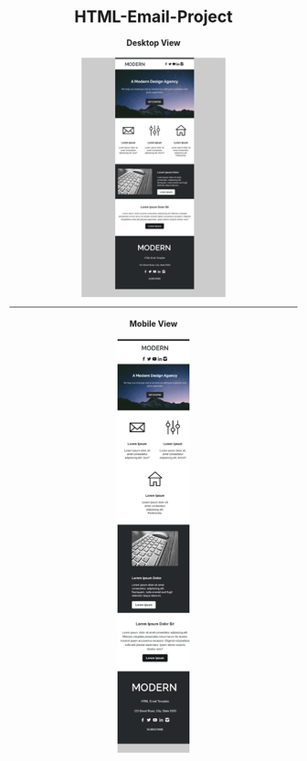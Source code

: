 <h1 align="center">
  HTML-Email-Project
</h1>
<h4 align="center">
  Desktop View
</h4>
<div align="center">
  <img src="HTML Email Template Desktop.png" alt="" width="50%" />
</div>
<hr>
<h4 align="center">
  Mobile View
</h4>
<div align="center">
  <img src="HTML Email Template Mobile.png" alt="" width="25%" />
</div>

